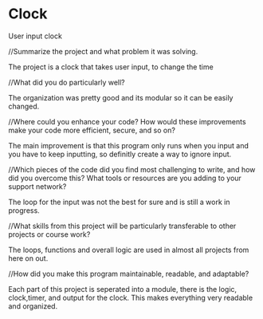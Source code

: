 # Clock
User input clock



//Summarize the project and what problem it was solving.

The project is a clock that takes user input, to change the time

//What did you do particularly well?

The organization was pretty good and its modular so it can be easily changed.


//Where could you enhance your code? How would these improvements make your code more efficient, secure, and so on?

The main improvement is that this program only runs when you input and you have to keep inputting, so definitly create a way to ignore input.

//Which pieces of the code did you find most challenging to write, and how did you overcome this? What tools or resources are you adding to your support network?

The loop for the input was not the best for sure and is still a work in progress.

//What skills from this project will be particularly transferable to other projects or course work?

The loops, functions and overall logic are used in almost all projects from here on out. 


//How did you make this program maintainable, readable, and adaptable?


Each part of this project is seperated into a module, there is the logic, clock,timer, and output for the clock. This makes everything very readable and organized.

